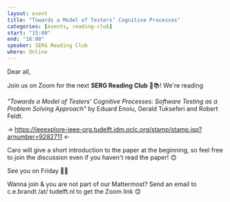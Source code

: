 ```yaml
---
layout: event
title: "Towards a Model of Testers’ Cognitive Processes"
categories: [events, reading-club]
start: "15:00"
end: "16:00"
speaker: SERG Reading Club
where: Online
---
```


Dear all,

Join us on Zoom for the next **SERG Reading Club** 📖📚!
We're reading

*"Towards a Model of Testers’ Cognitive Processes: Software Testing as a Problem Solving Approach"*
by Eduard Enoiu, Gerald Tukseferi and Robert Feldt.

→ https://ieeexplore-ieee-org.tudelft.idm.oclc.org/stamp/stamp.jsp?arnumber=9282711 ←

Caro will give a short introduction to the paper at the beginning, so feel free to join the discussion even if you haven't read the paper! 😊

See you on Friday 👋🏼

Wanna join & you are not part of our Mattermost?
Send an email to c.e.brandt /at/ tudelft.nl to get the Zoom link 😊
